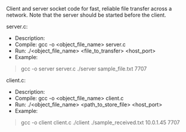 Client and server socket code for fast, reliable file transfer across a network.
Note that the server should be started before the client.

server.c:
- Description: 
- Compile: gcc -o <object_file_name> server.c
- Run: ./<object_file_name> <file_to_transfer> <host_port>
- Example:
> gcc -o server server.c
> ./server sample_file.txt 7707

client.c:
- Description: 
- Compile: gcc -o <object_file_name> client.c
- Run: ./<object_file_name> <path_to_store_file> <hostname> <host_port>
- Example:
> gcc -o client client.c
> ./client ./sample_received.txt 10.0.1.45 7707
